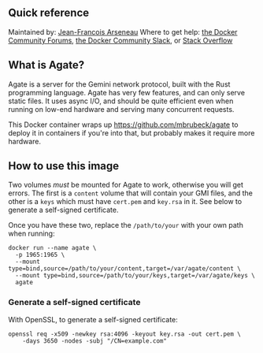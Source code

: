 ## Quick reference
Maintained by: [Jean-Francois Arseneau](https://github.com/mbrubeck/agate)
Where to get help: [the Docker Community Forums](https://forums.docker.com/), [the Docker Community Slack](https://dockr.ly/slack), or [Stack Overflow](https://stackoverflow.com/search?tab=newest&q=docker)

## What is Agate?

Agate is a server for the Gemini network protocol, built with the Rust programming language. Agate has very few features, and can only serve static files. It uses async I/O, and should be quite efficient even when running on low-end hardware and serving many concurrent requests.

This Docker container wraps up https://github.com/mbrubeck/agate to deploy it in containers if you're into that, but probably makes it require more hardware.

## How to use this image

Two volumes _must_ be mounted for Agate to work, otherwise you will get errors. The first is a `content` volume that will contain your GMI files, and the other is a `keys` which must have `cert.pem` and `key.rsa` in it. See below to generate a self-signed certificate.

Once you have these two, replace the `/path/to/your` with your own path when running:

``` shell
docker run --name agate \
  -p 1965:1965 \
  --mount type=bind,source=/path/to/your/content,target=/var/agate/content \
  --mount type=bind,source=/path/to/your/keys,target=/var/agate/keys \
  agate
```

### Generate a self-signed certificate

With OpenSSL, to generate a self-signed certificate:

``` shell
openssl req -x509 -newkey rsa:4096 -keyout key.rsa -out cert.pem \
    -days 3650 -nodes -subj "/CN=example.com"
```
